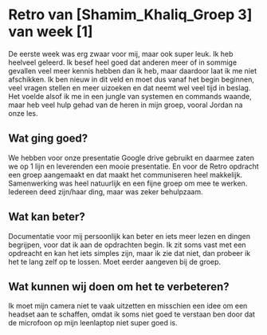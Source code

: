 # Retro van [Shamim_Khaliq_Groep 3] van week [1]

De eerste week was erg zwaar voor mij, maar ook super leuk. Ik heb heelveel geleerd. Ik besef heel goed dat anderen meer of in sommige gevallen veel meer kennis hebben dan ik heb, maar daardoor laat ik me niet afschikken. Ik ben nieuw in dit veld en moet dus vanaf het begin beginnen, veel vragen stellen en meer uizoeken en dat neemt wel veel tijd in beslag. Het voelde alsof ik me in een jungle van systemen en commands waande, maar heb veel hulp gehad van de heren in mijn groep, vooral Jordan na onze les.

## Wat ging goed?

We hebben voor onze presentatie Google drive gebruikt en daarmee zaten we op 1 lijn en leverenden een mooie presentatie. En voor de Retro opdracht een groep aangemaakt en dat maakt het communiseren heel makkelijk.
Samenwerking was heel natuurlijk en een fijne groep om mee te werken. Iedereen deed zijn/haar ding, maar was zeker behulpzaam.
 
## Wat kan beter?

 Documentatie voor mij persoonlijk kan beter en iets meer lezen en dingen begrijpen, voor dat ik aan de opdrachten begin. Ik zit soms vast met een opdreacht en kan het iets simples zijn, maar ik zie dat niet, dan probeer ik het te lang zelf op te lossen. Moet eerder aangeven bij de groep.

## Wat kunnen wij doen om het te verbeteren?

 Ik moet mijn camera niet te vaak uitzetten en misschien een idee om een headset aan te schaffen, omdat ik soms niet goed te verstaan ben door dat de microfoon op mijn leenlaptop niet super goed is.
